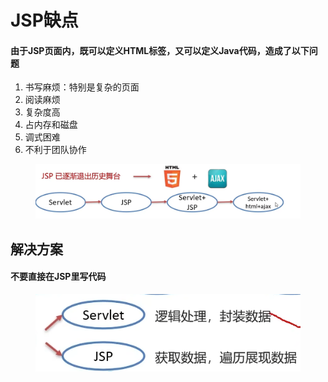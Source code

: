# JSP缺点

#### 由于JSP页面内，既可以定义HTML标签，又可以定义Java代码，造成了以下问题

1. 书写麻烦：特别是复杂的页面
2. 阅读麻烦
3. 复杂度高
4. 占内存和磁盘
5. 调式困难
6. 不利于团队协作

<figure><img src="../.gitbook/assets/image (1) (11) (1).png" alt=""><figcaption></figcaption></figure>

## 解决方案

#### 不要直接在JSP里写代码

<figure><img src="../.gitbook/assets/image (3) (8).png" alt=""><figcaption></figcaption></figure>
